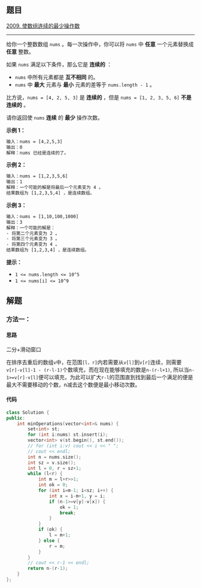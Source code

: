 ## 题目

[2009. 使数组连续的最少操作数](https://leetcode.cn/problems/minimum-number-of-operations-to-make-array-continuous/)

---

给你一个整数数组 `nums` 。每一次操作中，你可以将 `nums` 中 **任意** 一个元素替换成 **任意** 整数。

如果 `nums` 满足以下条件，那么它是 **连续的** ：

-   `nums` 中所有元素都是 **互不相同** 的。
-   `nums` 中 **最大** 元素与 **最小** 元素的差等于 `nums.length - 1` 。

比方说，`nums = [4, 2, 5, 3]` 是 **连续的** ，但是 `nums = [1, 2, 3, 5, 6]` **不是连续的** 。

请你返回使 `nums` **连续** 的 **最少** 操作次数。

  

**示例 1：**

```txt
输入：nums = [4,2,5,3]
输出：0
解释：nums 已经是连续的了。
```

**示例 2：**

```txt
输入：nums = [1,2,3,5,6]
输出：1
解释：一个可能的解是将最后一个元素变为 4 。
结果数组为 [1,2,3,5,4] ，是连续数组。
```

**示例 3：**

```txt
输入：nums = [1,10,100,1000]
输出：3
解释：一个可能的解是：
- 将第二个元素变为 2 。
- 将第三个元素变为 3 。
- 将第四个元素变为 4 。
结果数组为 [1,2,3,4] ，是连续数组。
```
  

**提示：**

-   `1 <= nums.length <= 10^5`
-   `1 <= nums[i] <= 10^9`

  

## 解题

### 方法一：

#### 思路

二分+滑动窗口

在排序去重后的数组`v`中，在范围`[l，r]`内若需要从`v[l]`到`v[r]`连续，则需要`v[r]-v[l]-1 - (r-l-1)`个数填充，而在现在能够填充的数是`n-(r-l+1)`, 所以当`n-1>=v[r]-v[l]`便可以填充，为此可以扩大`r-l`的范围直到找到最后一个满足的便是最大不需要移动的个数，n减去这个数便是最小移动次数。

#### 代码

```cpp
class Solution {
public:
    int minOperations(vector<int>& nums) {
        set<int> st;
        for (int i:nums) st.insert(i);
        vector<int> v(st.begin(), st.end());
        // for (int i:v) cout << i << " ";
        // cout << endl;
        int n = nums.size();
        int sz = v.size();
        int l = 0, r = sz+1;
        while (l<r) {
            int m = l+r>>1;
            int ok = 0;
            for (int i=m-1; i<sz; i++) {
                int x = i-m+1, y = i;
                if (n-1>=v[y]-v[x]) {
                    ok = 1;
                    break;
                }
            }
            if (ok) {
                l = m+1;
            } else {
                r = m;
            }
        }
        // cout << r-1 << endl;
        return n-(r-1);
    }
};
```
